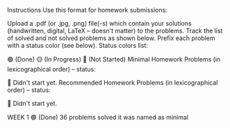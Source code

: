 Instructions
Use this format for homework submissions:

Upload a .pdf (or .jpg, .png) file(-s) which contain your solutions (handwritten, digital, LaTeX – doesn't matter) to the problems.
Track the list of solved and not solved problems as shown below. Prefix each problem with a status color (see below).
Status colors list:

🟢 (Done)
🟡 (In Progress)
🔴 (Not Started)
Minimal Homework
Problems (in lexicographical order) – status:

🔴 Didn't start yet.
Recommended Homework
Problems (in lexicographical order) – status:

🔴 Didn't start yet.


WEEK 1 🟢 (Done) 36 problems solved it was named as minimal
